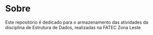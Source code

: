 # Sobre
Este repositório é dedicado para o armazenamento das atividades da disciplina de Estrutura de Dados, realizadas na FATEC Zona Leste